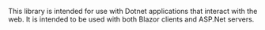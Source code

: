 This library is intended for use with Dotnet applications that interact with the web.  It is intended to be used with both Blazor clients and ASP.Net servers.
